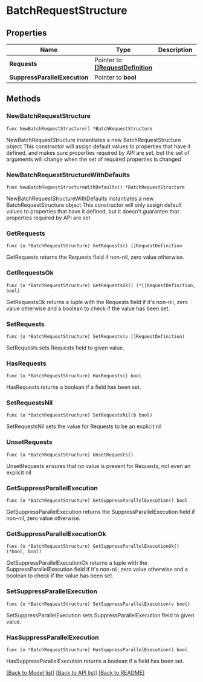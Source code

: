 # BatchRequestStructure

## Properties

Name | Type | Description | Notes
------------ | ------------- | ------------- | -------------
**Requests** | Pointer to [**[]RequestDefinition**](RequestDefinition.md) |  | [optional] 
**SuppressParallelExecution** | Pointer to **bool** |  | [optional] 

## Methods

### NewBatchRequestStructure

`func NewBatchRequestStructure() *BatchRequestStructure`

NewBatchRequestStructure instantiates a new BatchRequestStructure object
This constructor will assign default values to properties that have it defined,
and makes sure properties required by API are set, but the set of arguments
will change when the set of required properties is changed

### NewBatchRequestStructureWithDefaults

`func NewBatchRequestStructureWithDefaults() *BatchRequestStructure`

NewBatchRequestStructureWithDefaults instantiates a new BatchRequestStructure object
This constructor will only assign default values to properties that have it defined,
but it doesn't guarantee that properties required by API are set

### GetRequests

`func (o *BatchRequestStructure) GetRequests() []RequestDefinition`

GetRequests returns the Requests field if non-nil, zero value otherwise.

### GetRequestsOk

`func (o *BatchRequestStructure) GetRequestsOk() (*[]RequestDefinition, bool)`

GetRequestsOk returns a tuple with the Requests field if it's non-nil, zero value otherwise
and a boolean to check if the value has been set.

### SetRequests

`func (o *BatchRequestStructure) SetRequests(v []RequestDefinition)`

SetRequests sets Requests field to given value.

### HasRequests

`func (o *BatchRequestStructure) HasRequests() bool`

HasRequests returns a boolean if a field has been set.

### SetRequestsNil

`func (o *BatchRequestStructure) SetRequestsNil(b bool)`

 SetRequestsNil sets the value for Requests to be an explicit nil

### UnsetRequests
`func (o *BatchRequestStructure) UnsetRequests()`

UnsetRequests ensures that no value is present for Requests, not even an explicit nil
### GetSuppressParallelExecution

`func (o *BatchRequestStructure) GetSuppressParallelExecution() bool`

GetSuppressParallelExecution returns the SuppressParallelExecution field if non-nil, zero value otherwise.

### GetSuppressParallelExecutionOk

`func (o *BatchRequestStructure) GetSuppressParallelExecutionOk() (*bool, bool)`

GetSuppressParallelExecutionOk returns a tuple with the SuppressParallelExecution field if it's non-nil, zero value otherwise
and a boolean to check if the value has been set.

### SetSuppressParallelExecution

`func (o *BatchRequestStructure) SetSuppressParallelExecution(v bool)`

SetSuppressParallelExecution sets SuppressParallelExecution field to given value.

### HasSuppressParallelExecution

`func (o *BatchRequestStructure) HasSuppressParallelExecution() bool`

HasSuppressParallelExecution returns a boolean if a field has been set.


[[Back to Model list]](../README.md#documentation-for-models) [[Back to API list]](../README.md#documentation-for-api-endpoints) [[Back to README]](../README.md)


